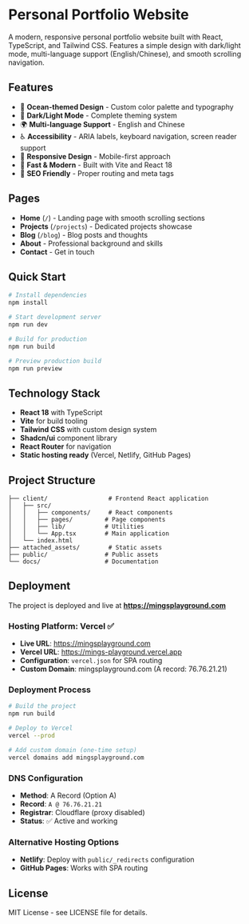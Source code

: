 # Personal Portfolio Website

A modern, responsive personal portfolio website built with React, TypeScript, and Tailwind CSS. Features a simple design with dark/light mode, multi-language support (English/Chinese), and smooth scrolling navigation.

## Features

- 🎨 **Ocean-themed Design** - Custom color palette and typography
- 🌙 **Dark/Light Mode** - Complete theming system
- 🌍 **Multi-language Support** - English and Chinese
- ♿ **Accessibility** - ARIA labels, keyboard navigation, screen reader support
- 📱 **Responsive Design** - Mobile-first approach
- 🚀 **Fast & Modern** - Built with Vite and React 18
- 🎯 **SEO Friendly** - Proper routing and meta tags

## Pages

- **Home** (`/`) - Landing page with smooth scrolling sections
- **Projects** (`/projects`) - Dedicated projects showcase
- **Blog** (`/blog`) - Blog posts and thoughts
- **About** - Professional background and skills
- **Contact** - Get in touch

## Quick Start

```bash
# Install dependencies
npm install

# Start development server
npm run dev

# Build for production
npm run build

# Preview production build
npm run preview
```

## Technology Stack

- **React 18** with TypeScript
- **Vite** for build tooling
- **Tailwind CSS** with custom design system
- **Shadcn/ui** component library
- **React Router** for navigation
- **Static hosting ready** (Vercel, Netlify, GitHub Pages)

## Project Structure

```
├── client/                 # Frontend React application
│   ├── src/
│   │   ├── components/     # React components
│   │   ├── pages/         # Page components
│   │   ├── lib/           # Utilities
│   │   └── App.tsx        # Main application
│   └── index.html
├── attached_assets/        # Static assets
├── public/                # Public assets
└── docs/                  # Documentation
```

## Deployment

The project is deployed and live at **https://mingsplayground.com**

### Hosting Platform: Vercel ✅

- **Live URL**: https://mingsplayground.com
- **Vercel URL**: https://mings-playground.vercel.app
- **Configuration**: `vercel.json` for SPA routing
- **Custom Domain**: mingsplayground.com (A record: 76.76.21.21)

### Deployment Process

```bash
# Build the project
npm run build

# Deploy to Vercel
vercel --prod

# Add custom domain (one-time setup)
vercel domains add mingsplayground.com
```

### DNS Configuration

- **Method**: A Record (Option A)
- **Record**: `A @ 76.76.21.21`
- **Registrar**: Cloudflare (proxy disabled)
- **Status**: ✅ Active and working

### Alternative Hosting Options

- **Netlify**: Deploy with `public/_redirects` configuration
- **GitHub Pages**: Works with SPA routing

## License

MIT License - see LICENSE file for details.
